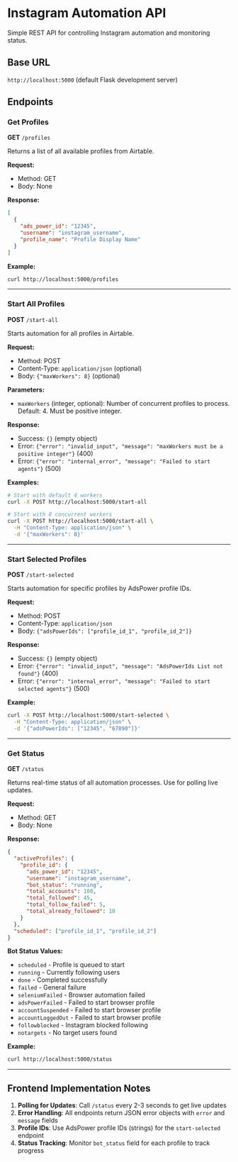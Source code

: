 # Instagram Automation API

Simple REST API for controlling Instagram automation and monitoring status.

## Base URL
`http://localhost:5000` (default Flask development server)

## Endpoints

### Get Profiles
**GET** `/profiles`

Returns a list of all available profiles from Airtable.

**Request:**
- Method: GET
- Body: None

**Response:**
```json
[
  {
    "ads_power_id": "12345",
    "username": "instagram_username", 
    "profile_name": "Profile Display Name"
  }
]
```

**Example:**
```bash
curl http://localhost:5000/profiles
```

---

### Start All Profiles
**POST** `/start-all`

Starts automation for all profiles in Airtable.

**Request:**
- Method: POST
- Content-Type: `application/json` (optional)
- Body: `{"maxWorkers": 8}` (optional)

**Parameters:**
- `maxWorkers` (integer, optional): Number of concurrent profiles to process. Default: 4. Must be positive integer.

**Response:**
- Success: `{}` (empty object)
- Error: `{"error": "invalid_input", "message": "maxWorkers must be a positive integer"}` (400)
- Error: `{"error": "internal_error", "message": "Failed to start agents"}` (500)

**Examples:**
```bash
# Start with default 4 workers
curl -X POST http://localhost:5000/start-all

# Start with 8 concurrent workers
curl -X POST http://localhost:5000/start-all \
  -H "Content-Type: application/json" \
  -d '{"maxWorkers": 8}'
```

---

### Start Selected Profiles
**POST** `/start-selected`

Starts automation for specific profiles by AdsPower profile IDs.

**Request:**
- Method: POST
- Content-Type: `application/json`
- Body: `{"adsPowerIds": ["profile_id_1", "profile_id_2"]}`

**Response:**
- Success: `{}` (empty object)
- Error: `{"error": "invalid_input", "message": "AdsPowerIds List not found"}` (400)
- Error: `{"error": "internal_error", "message": "Failed to start selected agents"}` (500)

**Example:**
```bash
curl -X POST http://localhost:5000/start-selected \
  -H "Content-Type: application/json" \
  -d '{"adsPowerIds": ["12345", "67890"]}'
```

---

### Get Status
**GET** `/status`

Returns real-time status of all automation processes. Use for polling live updates.

**Request:**
- Method: GET
- Body: None

**Response:**
```json
{
  "activeProfiles": {
    "profile_id": {
      "ads_power_id": "12345",
      "username": "instagram_username",
      "bot_status": "running",
      "total_accounts": 100,
      "total_followed": 45,
      "total_follow_failed": 5,
      "total_already_followed": 10
    }
  },
  "scheduled": ["profile_id_1", "profile_id_2"]
}
```

**Bot Status Values:**
- `scheduled` - Profile is queued to start
- `running` - Currently following users
- `done` - Completed successfully
- `failed` - General failure
- `seleniumFailed` - Browser automation failed
- `adsPowerFailed` - Failed to start browser profile
- `accountSuspended` - Failed to start browser profile
- `accountLoggedOut` - Failed to start browser profile
- `followblocked` - Instagram blocked following
- `notargets` - No target users found

**Example:**
```bash
curl http://localhost:5000/status
```

---

## Frontend Implementation Notes

1. **Polling for Updates**: Call `/status` every 2-3 seconds to get live updates
2. **Error Handling**: All endpoints return JSON error objects with `error` and `message` fields
3. **Profile IDs**: Use AdsPower profile IDs (strings) for the `start-selected` endpoint
4. **Status Tracking**: Monitor `bot_status` field for each profile to track progress
